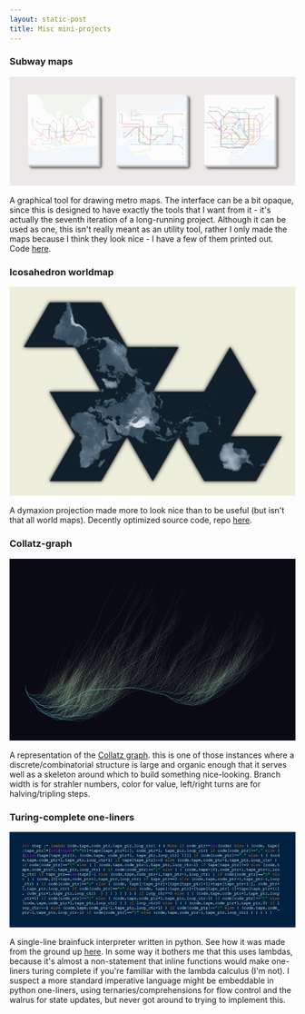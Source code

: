 ```yaml
---
layout: static-post
title: Misc mini-projects
---
```


### Subway maps

![Subway maps mockup](/post_assets/metro.png)

A graphical tool for drawing metro maps. The interface can be a bit opaque, since this is designed to have exactly the tools that I want from it - it's actually the seventh iteration of a long-running project. Although it can be used as one, this isn't really meant as an utility tool, rather I only made the maps because I think they look nice - I have a few of them printed out. Code [here](/post_assets/metro_tk_editor.7z).

### Icosahedron worldmap

![Dymaxion](/post_assets/dymaxion.png)

A dymaxion projection made more to look nice than to be useful (but isn't that all world maps). Decently optimized source code, repo [here](https://github.com/XaviACLM/icosahedron-worldmap).

### Collatz-graph

![Collatz graph](/post_assets/treesticle7.png)

A representation of the [Collatz graph](https://en.wikipedia.org/wiki/Collatz_conjecture#Other_formulations_of_the_conjecture). this is one of those instances where a discrete/combinatorial structure is large and organic enough that it serves well as a skeleton around which to build something nice-looking. Branch width is for strahler numbers, color for value, left/right turns are for halving/tripling steps. 

### Turing-complete one-liners

![step one-liner](/post_assets/one-liner.jpg)

A single-line brainfuck interpreter written in python. See how it was made from the ground up [here](/post_assets/oneline_buildup.py). In some way it bothers me that this uses lambdas, because it's almost a non-statement that inline functions would make one-liners turing complete if you're familiar with the lambda calculus (I'm not). I suspect a more standard imperative language might be embeddable in python one-liners, using ternaries/comprehensions for flow control and the walrus for state updates, but never got around to trying to implement this.

